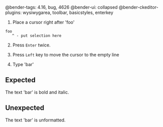 @bender-tags: 4.16, bug, 4626
@bender-ui: collapsed
@bender-ckeditor-plugins: wysiwygarea, toolbar, basicstyles, enterkey

1. Place a cursor right after 'foo'

```
foo
   ^ - put selection here
```

2. Press `Enter` twice.

3. Press `Left` key to move the cursor to the empty line

4. Type 'bar'

## Expected

The text 'bar' is bold and italic.

## Unexpected

The text 'bar' is unformatted.
